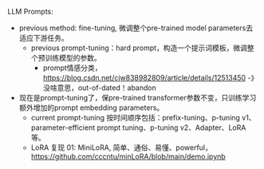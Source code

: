LLM Prompts:
- previous method: fine-tuning, 微调整个pre-trained model parameters去适应下游任务。
  - previous prompt-tuning：hard prompt，构造一个提示词模板，微调整个预训练模型的参数。
    - prompt情感分类，https://blog.csdn.net/cjw838982809/article/details/12513450 -》 没啥意思，out-of-dated！abandon
- 现在是prompt-tuning了，保pre-trained transformer参数不变，只训练学习额外增加的prompt embedding parameters。
  - current prompt-tuning 按时间顺序包括：prefix-tuning、p-tuning v1、parameter-efficient prompt tuning、p-tuning v2、Adapter、LoRA等。
  - LoRA 复现 01: MiniLoRA, 简单、通俗、易懂、powerful，https://github.com/cccntu/minLoRA/blob/main/demo.ipynb
